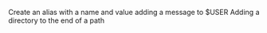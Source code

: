 Create an alias with a name and value
adding a message to $USER
Adding a directory to the end of a path
